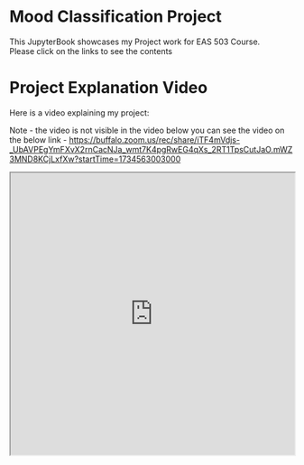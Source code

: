# Mood Classification Project

This JupyterBook showcases my Project work for EAS 503 Course.<br>
Please click on the links to see the contents

# Project Explanation Video
Here is a video explaining my project:

Note - the video is not visible in the video below you can see the video on the below link - https://buffalo.zoom.us/rec/share/iTF4mVdjs-_UbAVPEgYmFXvX2rnCacNJa_wmt7K4pgRwEG4qXs_2RT1TpsCutJaO.mWZ3MND8KCjLxfXw?startTime=1734563003000

<iframe src="https://buffalo.zoom.us/rec/share/iTF4mVdjs-_UbAVPEgYmFXvX2rnCacNJa_wmt7K4pgRwEG4qXs_2RT1TpsCutJaO.mWZ3MND8KCjLxfXw?startTime=1734563003000" width="100%" height="500px" allowfullscreen></iframe>